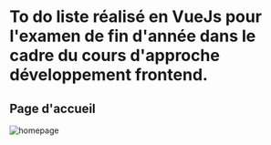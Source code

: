# To do liste réalisé en VueJs pour l'examen de fin d'année dans le cadre du cours d'approche développement frontend.

## Page d'accueil
![homepage](https://github.com/Timothe12/To_Do_List_VueJs/assets/128182775/f4964927-c914-4c27-be1e-9396281f16f6)

